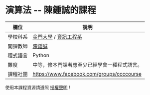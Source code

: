 # 演算法 -- 陳鍾誠的課程

欄位          | 說明
--------------|------------------------
學校科系       | [金門大學](https://www.nqu.edu.tw/) / [資訊工程系](https://www.nqu.edu.tw/educsie/)
開課教師       | [陳鍾誠](https://www.nqu.edu.tw/educsie/index.php?act=blog&code=list&ids=4)
程式語言       | Python
難度           | 中等，修本門課者應至少已經學會一種程式語言。
課程社團       | https://www.facebook.com/groups/ccccourse

使用本課程資源請遵照 [授權聲明](LICENSE.md) !


